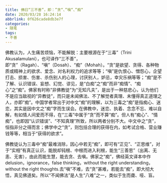 ```yaml
---
title: 佛曰“三不善”，即：”贪“、”嗔“、”痴“
date: 2020/03/28 16:24:14
abbrlink: 0f626cade8db3e7f
categories:
- 随笔
tags:
- 不善
---
```

佛教认为，人生痛苦烦恼，不能解脱：主要根源在于“三毒”（Trini Akusalamulani），也可译作“三不善”，即“贪”（Ragah）、“嗔”（Dosah）、“痴”（Mohah）。“贪”是欲望、贪得、各种物质或精神上的欲求、爱念、对名利权力的追求等等；“嗔”是仇恨心、憎怨心，企望打击、损害、伤害、杀伤别人的心理，讨厌别人，妒忌，幸灾乐祸等等；“痴”是不了解、认识错误、妄想、幻觉、谬见，是“白痴”之“痴”而非“痴情”、“痴心”之“痴”。佛家有时称“非佛教徒”为“无知凡夫”，是出于一种慈悲心，认为他们不是应当敌视的“异教徒”，而只是未闻佛法、不了解觉者真理、未懂得真正道理之人，亦即“痴”。中国学者常出于对中文“痴”的理解，以为三毒之“痴”是指痴心、迷恋，其实是因中文之“痴”字而生误会。在佛教中，迷恋、执着、念念不忘、难以自解，有如情人间爱而不得，在“三毒”中属于“贪”而不算“痴”。但人有“痴心”、“情痴”，也即因“认识错误”、“不知真理”所致，所以两者分别不大。中文中之“贪”，恒指非分之得而言；佛学中之“贪”，则包括合理的获得在内，如考试合格、营业赚钱等等，相当于“获得的欲求”。


佛教徒认为三毒中“痴”最难消除，因心中若无“痴”，即可有“正见”、“正思维”，对于“实相”有真正认识，能脱却钝根、中根而进入利根，能生“三善思”（出离、无恚、无害），由此而能生慧，能去贪、去嗔。佛家之“痴”，佛经英文译本中作delusion，ignorance，false thinking，without the right understanding，without the right thoughts.去“嗔”不难，去“贪”甚难，若能去“痴”，即大彻大悟，真见佛道矣。所以“不闻佛法”是人生“八难”之一，类似于生而聋、哑、盲。
